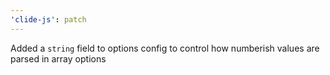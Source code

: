 ```yaml
---
'clide-js': patch
---
```


Added a `string` field to options config to control how numberish values are parsed in array options
